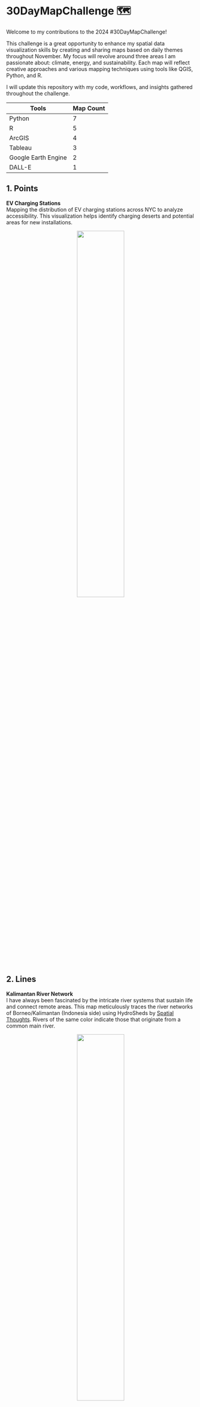 # 30DayMapChallenge 🗺️


Welcome to my contributions to the 2024 #30DayMapChallenge!

This challenge is a great opportunity to enhance my spatial data visualization skills by creating and sharing maps based on daily themes throughout November. My focus will revolve around three areas I am passionate about: climate, energy, and sustainability. Each map will reflect creative approaches and various mapping techniques using tools like QGIS, Python, and R.

I will update this repository with my code, workflows, and insights gathered throughout the challenge.

| Tools         | Map Count |
|--------------|-------------|
| Python       | 7           |
| R            | 5           |
| ArcGIS       | 4           |
| Tableau      | 3           |
| Google Earth Engine | 2    |
| DALL-E       | 1           |



## 1. Points

**EV Charging Stations**  
Mapping the distribution of EV charging stations across NYC to analyze accessibility. This visualization helps identify charging deserts and potential areas for new installations.

<div style="text-align: center;"><img src="day01_points\day1_renewableplants.png" style="width:50%;"></div>


## 2. Lines

**Kalimantan River Network**  
I have always been fascinated by the intricate river systems that sustain life and connect remote areas. This map meticulously traces the river networks of Borneo/Kalimantan (Indonesia side) using HydroSheds by [Spatial Thoughts](https://courses.spatialthoughts.com/python-dataviz.html#overview-6). Rivers of the same color indicate those that originate from a common main river.

<div style="text-align: center;"><img src="day02_lines/finalmap_kalimantan_river_network_annotated.png" style="width:50%;"></div>


## 3. Polygons

**Bivariate Map of Energy Use Intensity and Water Use Intensity in NYC**  
Understanding the relationship between energy and water consumption is crucial for sustainable urban planning. I created this bivariate map to visualize how these two essential resources are utilized across NYC neighborhoods. By combining energy use intensity and water use intensity, this map helps to identify areas where conservation efforts can be optimized and where infrastructure improvements might be needed.

<div style="text-align: center;"><img src="day03_polygon/day3_polygon_energy-water-use.png" style="width:50%;"></div>


## 4. Hexagons

**Hex Map of NYC Trees**  
This time, I visualized the distribution of street trees across New York City using a hexagonal grid. The data, sourced from [NYC Open Data](https://data.cityofnewyork.us/Environment/2015-Street-Tree-Census-Tree-Data/uvpi-gqnh/about_data), provides insights into areas with high and low tree density. This hex map helps reveal patterns of urban greenery, showcasing how tree coverage varies across different boroughs.

<div style="text-align: center;"><img src="day04_hexagon/finalmap_street_trees_nyc_hexagons.png" style="width:50%;"></div>


## 5. A Journey

**Climate Migration Patterns in the U.S**  
As climate change increasingly influences migration patterns, I wanted to explore its impact across the U.S. This map visualizes migration trends influenced by climate events, offering insights into how communities are adapting to environmental changes.

<div style="text-align: center;"><img src="day05_journey/" style="width:50%;"></div>


## 6. Raster

**South Sumatra Forest Loss**  
Having seen the alarming deforestation rates in South Sumatra, I wanted to shed light on this pressing issue. Using  data from Hansen/UMD/Google/USGS/NASA, this map highlights deforestation patterns and serves as a call to action for sustainable land management.

<div style="text-align: center;"><img src="day06_raster/figures/finalmap_south_sumatra_forest_loss.png" style="width:50%;"></div>


## 7. Vintage Style

**Indonesia Ring of Fire**  
Indonesia’s volcanic activity has always intrigued me, and I wanted to present it in a vintage cartographic style. This map captures the seismic activity of the region while paying homage to classic cartography techniques. Explore the interactive visualization here: [Indonesia Ring of Fire](https://public.tableau.com/app/profile/junio.mata/viz/IndonesiaRingofFire_17312940926410/Dashboard1?publish=yes).

<div style="text-align: center;"><img src="day07_vintage/IndonesiaRingofFire.png" style="width:50%;"></div>


## 8. Humanitarian Data Exchange (HDX)

**California Fire**  
Mapping wildfire impacts across California using HDX data.

<div style="text-align: center;"><img src="day08_hdx" style="width:50%;"></div>

## 9. AI Only

**What if Public Transport Connected All US National Parks?**  
I often wish for an easier way to visit national parks without the hassle of long drives. This AI-generated map imagines a future where eco-friendly buses, high-speed trains, and scenic routes connect all US national parks, making travel more accessible and sustainable. Creating this map was challenging. I struggled to refine the AI prompt to remove unnecessary text and accurately place park locations. Despite the hurdles, it’s exciting to think about a greener future. Until then, I’ll keep driving and dreaming!

<div style="text-align: center;"><img src="day09_aionly/day9_ai_noly_publictransporttoNP.png" style="width:50%;"></div>

## 10. Pen & Paper

**Country with Major Cities**  
A hand-drawn map visualizing major cities of a chosen country.

<div style="text-align: center;"><img src="day10" style="width:50%;"></div>

## 11. Arctic

**Map Arctic Ice Extent Changes Over Time**  
For day 11, I created an animated map showcasing the changes in Arctic ice extent from 1980 to 2020 at 10-year intervals. Inspired by [John Nelson's cartographic techniques](https://www.youtube.com/watch?v=iT4JOSUm7yE&t=286s), I aimed to visualize the changes of Arctic ice changes in a compelling and informative way.

<div style="text-align: center;"><img src="day11_arctic/day11_Arctic_SeaIceExtent.gif" style="width:50%;"></div>

## 12. Time and Space

**Land Cover Change in Jabodetabek**  
Having grown up near Jakarta, I’ve always been aware of how rapidly the city has expanded, with once lush green areas gradually turning into concrete landscapes. This visualization captures the transformation of the Jabodetabek region over the past three decades, showing the relentless urban sprawl and shrinking natural green coverage.

<div style="text-align: center;"><img src="day12_timeandspace/LandCover_Changes_Jabodetabek.jpg" style="width:50%;"></div>

## 13. A New Tool

**3D Forest Height Maps with AerialOD**  
Exploring new 3D mapping tools for visualization.

<div style="text-align: center;"><img src="day13_newtool/" style="width:50%;"></div>


## 14. A World Map

**World Temperature Anomaly 2024 vs 1900-2000**  
Using data from [NASA GISS](https://data.giss.nasa.gov//gistemp/maps/), I tried to illustrate the reality of climate change by comparing global temperature average between 2024 and the 1900-2000 baseline. 

<div style="text-align: center;"><img src="day14_worldMap/temperature_anomalies_2024_dark.png" style="width:50%;"></div>

## 15. My Data

**Grand Canyon Trekking**  
Mapping trekking routes and elevation changes in the Grand Canyon.

<div style="text-align: center;"><img src="mydata" style="width:50%;"></div>

## 16. Choropleth

**Most Threatening Disaster in Each County**  
A choropleth visualization highlighting disaster-prone areas across counties in the U.S.

<div style="text-align: center;"><img src="day16_choropleth" style="width:50%;"></div>


## 17. Collaborative Map

**NYC Walkability Map**  
For the collaborative map, I created the NYC Walkability Index with Ismail Rashad. The Walkability Index is formed from five key indices: Land Use Diversity Index (LUDI), Intersection Density Index (IDI), Public Transportation Accessibility Index (PTAI), Population Density Index (PDI), and Normalized Difference Vegetation Index (NDVI). These indices leverage geospatial data to provide a comprehensive perspective on walkability and its impact on urban sustainability and overall livability.

<div style="text-align: center;"><img src="day17_collaborative/finalmap_NYC_Walkability_Index.png" style="width:50%;"></div>

## 18. 3D

**3D Tambora Volcano**  
I created a 3D visualization of Mount Tambora, one of Indonesia's most famous volcanoes, using topographic data derived from Digital Elevation Models (DEM) and Landsat satellite imagery. Inspired by Tyler Morgan-Wall's ([tutorial](https://www.tylermw.com/posts/data_visualization/a-step-by-step-guide-to-making-3d-maps-with-satellite-imagery-in-r.html)), this map highlights the caldera and surrounding terrain that shows insights into the volcano's structure and historical significance.

<div style="text-align: center;"><img src="day18_3D/output/3d_Tambora_Annotated.png" style="width:50%;"></div>

## 19. Typography

**Text-based Map of NY State Climate Action Council Scoping Plan**  
This word cloud visualizes key themes and priorities from the New York State Climate Action Council Scoping Plan 2022. Using a typographic approach, it highlights the most frequently mentioned terms, such as “program,” “support,” “community,” and “climate action,” reflecting the state’s focus on sustainability, emissions reduction, and community engagement. The varying font sizes represent the frequency of words in the document, providing insights into the policy’s emphasis on disadvantaged communities, energy efficiency, and greenhouse gas reductions.

<div style="text-align: center;"><img src="day19_wordcloud/day19_wordcloud_nyClimateActionPlan.png" style="width:50%;"></div>

## 20. OpenStreetMap

**Jakarta Circular Map**  
This minimalist circular map of Jakarta, the capital of Indonesia, showcases the city's road network, waterways, and green spaces using OpenStreetMap data. With subtle colors and precise lines, it offers a fresh, modern perspective on Jakarta’s urban layout, complemented by geographic coordinates for added context.

<div style="text-align: center;"><img src="day20_OSM/finalmap_jakarta_circular_map_annotated.png" style="width:50%;"></div>

## 21. Conflict

**Orangutan vs Deforestation**  
Seeing the impact of deforestation on orangutan habitats in Sumatra and Borneo inspired me to create this map using geospatial data and satellite imagery. It highlights the alarming overlap between critical habitats and deforestation activities such as palm oil plantations and logging. This visualization serves as a call to action for conservation efforts and sustainable land-use policies to protect these endangered primates and their rapidly disappearing forests.

<div style="text-align: center;"><img src="day21_conflict/day21_orangutan_vs_deforestation.png" style="width:50%;"></div>

## 22. Two Colours

**Jakarta Road Circular Map Black and White**  
For Day 22, I created this minimalist black-and-white circular map of Jakarta’s roads to showcase the city’s road network in a clean, modern style. Using data from OpenStreetMap (OSM) and tools in R, this map highlights the connectivity of Jakarta's roadways while maintaining a visually striking yet simple aesthetic.

<div style="text-align: center;"><img src="day22_twocolours/figures/finalmap_jakarta_roads_circular_map_annotated.png" style="width:50%;"></div>

## 23. Memory

**Where Flood Mitigation Projects were Implemented**  
Tracking locations where flood mitigation efforts took place.

<div style="text-align: center;"><img src="day23_memory" style="width:50%;"></div>

## 24. Only Circular Shapes

**Manhattan Boundary Formed by a Circle**  
For Day 24, I experimented with creating a unique visualization of Manhattan's boundary using only circular shapes. This minimalist design reimagines the iconic shape of the borough through a series of evenly spaced circles.

<div style="text-align: center;"><img src="day24_OnlyCircular/day24_CircularShapes_ManhattanBoundary.png" style="width:50%;"></div>

## 25. Heat

**Jakarta Land Surface Temperature (LST) Over Time**  
For Day 25, I mapped Jakarta's land surface temperature using Landsat data processed in Google Earth Engine. The map presents the average temperature distribution for the periods 1999-2000, 2009-2010, and 2022-2023, highlighting urban heat phenonmenon effects over time. Warmer areas in red represent densely built regions, while cooler zones in blue indicate green spaces and water bodies.

<div style="text-align: center;"><img src="day25_heat/day25_heat_jakartaLST.gif" style="width:50%;"></div>

## 26. Map Projections

**Copernicus Climate Data Visualization**  
Exploring different map projections for climate data.

<div style="text-align: center;"><img src="day26_mapprojections" style="width:50%;"></div>

## 27. Micromapping

**SCBD 3D**  
Creating a detailed 3D micromap of SCBD.

<div style="text-align: center;"><img src="day27_micromapping" style="width:50%;"></div>

## 28. The Blue Planet

**Mississippi River Relative Elevation Model (REM)**  
For Day 28 of Blue Planet, I chose to visualize a river. I explored the Mississippi River that crosses Arkansas using a Relative Elevation Model (REM) to visualize its topography and surrounding landscapes. This is my first time creating this kind of visualization, and I followed Daniel Jahn's ([notebook](https://github.com/DahnJ/REM-xarray)). It was challenging but fun to try!

<div style="text-align: center;"><img src="day28_blueplanet/day28_mississippi_rem.png" style="width:50%;"></div>

## 29. Overture

**Jakarta 3D Buildings**  
Again, this is my first time using Overture data. I used R to create a 3D visualization of Jakarta, the capital of Indonesia. This project allowed me to explore the complexities of Jakarta's urban landscape. This map reveals how high-rise buildings are densely concentrated in the SCBD (Sudirman Central Business District) area, one of the city's most prominent financial hubs. While I noticed that some high-rise buildings may be missing from the dataset, Overture provides a valuable resource for capturing building heights, particularly in Global South cities where such data can be scarce. Let’s wait for the next data update to see how it evolves! Check out the interactive map here: [Jakarta Overture Buildings](https://juniomata.github.io/portfolio/jakarta_overture_buildings.html)

<div style="text-align: center;"><img src="day29_overture/day29_jakarta_overture_buildings.gif" style="width:50%;"></div>

## 30. The Final Map

**Compilations of Where I Finished Each Map**  
A summary visualization of all maps completed during the challenge.

<div style="text-align: center;"><img src="day30_final" style="width:50%;"></div>

## Contact

Feel free to connect with me:

- **Email:** [godfried@nyu.edu](mailto:godfried@nyu.edu)
- **LinkedIn:** [linkedin.com/in/juniomata](https://linkedin.com/in/juniomata)
- **Website:** [juniomata.github.io](https://juniomata.github.io)


